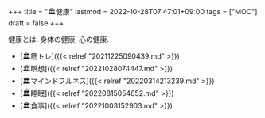 +++
title = "🏛健康"
lastmod = 2022-10-28T07:47:01+09:00
tags = ["MOC"]
draft = false
+++

健康とは. 身体の健康, 心の健康.

-   [🏛筋トレ]({{< relref "20211225090439.md" >}})
-   [🏛瞑想]({{< relref "20221028074447.md" >}})
-   [🏛マインドフルネス]({{< relref "20220314213239.md" >}})
-   [🏛睡眠]({{< relref "20220815054652.md" >}})
-   [🏛食事]({{< relref "20221003152903.md" >}})
